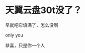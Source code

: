 # 天翼云盘30t没了？


<img id="aimg_Iv6Dn" onclick="zoom(this, this.src, 0, 0, 0)" class="zoom" src="https://s1.ax1x.com/2020/11/05/BWZJC4.png" onmouseover="img_onmouseoverfunc(this)" onload="thumbImg(this)" border="0" alt="" /><br />
早就吧它填满了，怎么没啊<img src="static/image/smiley/default/lol.gif" smilieid="12" border="0" alt="" /><img id="aimg_u5pmo" onclick="zoom(this, this.src, 0, 0, 0)" class="zoom" src="https://cdn.jsdelivr.net/gh/hishis/forum-master/public/images/patch.gif" onmouseover="img_onmouseoverfunc(this)" onload="thumbImg(this)" border="0" alt="" />

only you<br />


恭喜，只是你一个人
